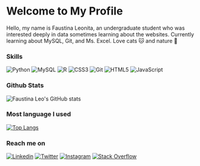 <!---

- 👋 Hi, I’m @faustinaleo18
- 👀 I’m interested in ...
- 🌱 I’m currently learning ...
- 💞️ I’m looking to collaborate on ...
- 📫 How to reach me ...

faustinaleo18/faustinaleo18 is a ✨ special ✨ repository because its `README.md` (this file) appears on your GitHub profile.
You can click the Preview link to take a look at your changes.
--->

# Welcome to My Profile

Hello, my name is Faustina Leonita, an undergraduate student who was interested deeply in data sometimes learning about the websites. Currently learning about MySQL, Git, and Ms. Excel. Love cats 🐱 and nature 🌱

### Skills
<p>
  <img alt="Python" src="https://img.shields.io/badge/python-%2314354C.svg?style=for-the-badge&logo=python&logoColor=white"/>
  <img alt="MySQL" src="https://img.shields.io/badge/mysql-%2300f.svg?style=for-the-badge&logo=mysql&logoColor=white"/>
  <img alt="R" src="https://img.shields.io/badge/r-%23276DC3.svg?style=for-the-badge&logo=r&logoColor=white"/>
  <img alt="CSS3" src="https://img.shields.io/badge/css3-%231572B6.svg?style=for-the-badge&logo=css3&logoColor=white"/>
  <img alt="Git" src="https://img.shields.io/badge/git-%23F05033.svg?style=for-the-badge&logo=git&logoColor=white"/>
  <img alt="HTML5" src="https://img.shields.io/badge/html5-%23E34F26.svg?style=for-the-badge&logo=html5&logoColor=white"/>
  <img alt="JavaScript" src="https://img.shields.io/badge/javascript-%23323330.svg?style=for-the-badge&logo=javascript&logoColor=%23F7DF1E"/>
</p>

### Github Stats
![Faustina Leo's GitHub stats](https://github-readme-stats.vercel.app/api?username=faustinaleo18&show_icons=true&theme=omni)

### Most language I used
[![Top Langs](https://github-readme-stats.vercel.app/api/top-langs/?username=faustinaleo18)](https://github.com/faustinaleo18/github-readme-stats)

### Reach me on
[![Linkedin][1.1]][1] [![Twitter][1.2]][2] [![Instagram][1.3]][3] [![Stack Overflow][1.4]][4]

[1.1]: <img src="https://img.icons8.com/color/32/000000/linkedin.png"/>
[1.2]: <img src="https://img.icons8.com/color/50/000000/twitter.png"/>
[1.3]: <img src="https://img.icons8.com/color/50/000000/instagram-new.png"/>
[1.4]: <img src="https://img.icons8.com/color/50/000000/stackoverflow.png"/>

[1]: https://www.linkedin.com/in/faustina-leonita/
[2]: https://twitter.com/leo_faustina
[3]: https://www.instagram.com/leonita.faustin/
[4]: https://stackoverflow.com/users/15504678/faustina-leonita
